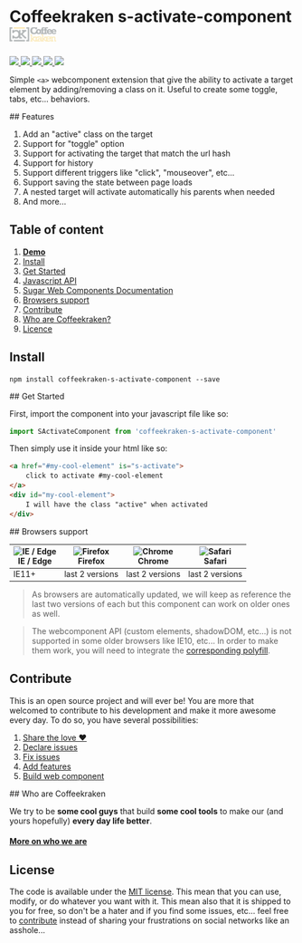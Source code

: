 # Coffeekraken s-activate-component <img src=".resources/coffeekraken-logo.jpg" height="25px" />

<p>
	<a href="https://travis-ci.org/Coffeekraken/s-activate-component">
		<img src="https://img.shields.io/travis/Coffeekraken/s-activate-component.svg?style=flat-square" />
	</a>
	<a href="https://www.npmjs.com/package/coffeekraken-s-activate-component">
		<img src="https://img.shields.io/npm/v/coffeekraken-s-activate-component.svg?style=flat-square" />
	</a>
	<a href="https://github.com/coffeekraken/s-activate-component/blob/master/LICENSE.txt">
		<img src="https://img.shields.io/npm/l/coffeekraken-s-activate-component.svg?style=flat-square" />
	</a>
	<!-- <a href="https://github.com/coffeekraken/s-activate-component">
		<img src="https://img.shields.io/npm/dt/coffeekraken-s-activate-component.svg?style=flat-square" />
	</a>
	<a href="https://github.com/coffeekraken/s-activate-component">
		<img src="https://img.shields.io/github/forks/coffeekraken/s-activate-component.svg?style=social&label=Fork&style=flat-square" />
	</a>
	<a href="https://github.com/coffeekraken/s-activate-component">
		<img src="https://img.shields.io/github/stars/coffeekraken/s-activate-component.svg?style=social&label=Star&style=flat-square" />
	</a> -->
	<a href="https://twitter.com/coffeekrakenio">
		<img src="https://img.shields.io/twitter/url/http/coffeekrakenio.svg?style=social&style=flat-square" />
	</a>
	<a href="http://coffeekraken.io">
		<img src="https://img.shields.io/twitter/url/http/shields.io.svg?style=flat-square&label=coffeekraken.io&colorB=f2bc2b&style=flat-square" />
	</a>
</p>

Simple ```<a>``` webcomponent extension that give the ability to activate a target element by adding/removing a class on it. Useful to create some toggle, tabs, etc... behaviors.

## Features

1. Add an "active" class on the target
2. Support for "toggle" option
3. Support for activating the target that match the url hash
4. Support for history
5. Support different triggers like "click", "mouseover", etc...
6. Support saving the state between page loads
7. A nested target will activate automatically his parents when needed
7. And more...

## Table of content

1. **[Demo](http://components.coffeekraken.io/app/s-activate-component)**
2. [Install](#readme-install)
3. [Get Started](#readme-get-started)
4. [Javascript API](doc/js)
5. [Sugar Web Components Documentation](https://github.com/Coffeekraken/sugar/blob/master/doc/js/webcomponents.md)
6. [Browsers support](#readme-browsers-support)
7. [Contribute](#readme-contribute)
8. [Who are Coffeekraken?](#readme-who-are-coffeekraken)
9. [Licence](#readme-license)

<a name="readme-install"></a>
## Install

```
npm install coffeekraken-s-activate-component --save
```

<a name="readme-get-started"></a>
## Get Started

First, import the component into your javascript file like so:

```js
import SActivateComponent from 'coffeekraken-s-activate-component'
```

Then simply use it inside your html like so:

```html
<a href="#my-cool-element" is="s-activate">
	click to activate #my-cool-element
</a>
<div id="my-cool-element">
	I will have the class "active" when activated
</div>
```

<a id="readme-browsers-support"></a>
## Browsers support

| <img src="https://raw.githubusercontent.com/godban/browsers-support-badges/master/src/images/edge.png" alt="IE / Edge" width="16px" height="16px" /></br>IE / Edge | <img src="https://raw.githubusercontent.com/godban/browsers-support-badges/master/src/images/firefox.png" alt="Firefox" width="16px" height="16px" /></br>Firefox | <img src="https://raw.githubusercontent.com/godban/browsers-support-badges/master/src/images/chrome.png" alt="Chrome" width="16px" height="16px" /></br>Chrome | <img src="https://raw.githubusercontent.com/godban/browsers-support-badges/master/src/images/safari.png" alt="Safari" width="16px" height="16px" /></br>Safari |
| --------- | --------- | --------- | --------- |
| IE11+ | last 2 versions| last 2 versions| last 2 versions

> As browsers are automatically updated, we will keep as reference the last two versions of each but this component can work on older ones as well.

> The webcomponent API (custom elements, shadowDOM, etc...) is not supported in some older browsers like IE10, etc... In order to make them work, you will need to integrate the [corresponding polyfill](https://www.webcomponents.org/polyfills).

<a id="readme-contribute"></a>
## Contribute

This is an open source project and will ever be! You are more that welcomed to contribute to his development and make it more awesome every day.
To do so, you have several possibilities:

1. [Share the love ❤️](https://github.com/Coffeekraken/coffeekraken/blob/master/contribute.md#contribute-share-the-love)
2. [Declare issues](https://github.com/Coffeekraken/coffeekraken/blob/master/contribute.md#contribute-declare-issues)
3. [Fix issues](https://github.com/Coffeekraken/coffeekraken/blob/master/contribute.md#contribute-fix-issues)
4. [Add features](https://github.com/Coffeekraken/coffeekraken/blob/master/contribute.md#contribute-add-features)
5. [Build web component](https://github.com/Coffeekraken/coffeekraken/blob/master/contribute.md#contribute-build-web-component)

<a id="readme-who-are-coffeekraken"></a>
## Who are Coffeekraken

We try to be **some cool guys** that build **some cool tools** to make our (and yours hopefully) **every day life better**.  

#### [More on who we are](https://github.com/Coffeekraken/coffeekraken/blob/master/who-are-we.md)

<a id="readme-license"></a>
## License

The code is available under the [MIT license](LICENSE.txt). This mean that you can use, modify, or do whatever you want with it. This mean also that it is shipped to you for free, so don't be a hater and if you find some issues, etc... feel free to [contribute](https://github.com/Coffeekraken/coffeekraken/blob/master/contribute.md) instead of sharing your frustrations on social networks like an asshole...
